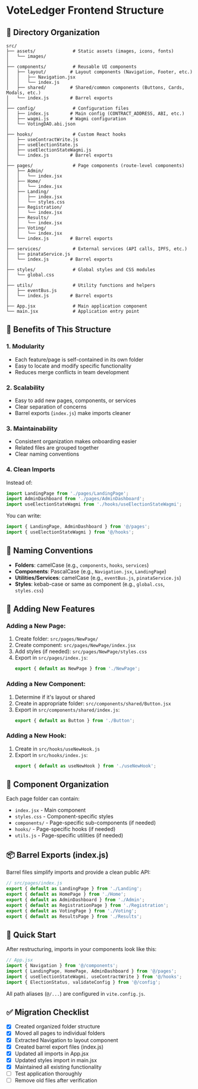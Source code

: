 # VoteLedger Frontend Structure

## 📁 Directory Organization

```
src/
├── assets/              # Static assets (images, icons, fonts)
│   └── images/
│
├── components/          # Reusable UI components
│   ├── layout/         # Layout components (Navigation, Footer, etc.)
│   │   ├── Navigation.jsx
│   │   └── index.js
│   ├── shared/         # Shared/common components (Buttons, Cards, Modals, etc.)
│   └── index.js        # Barrel exports
│
├── config/              # Configuration files
│   ├── index.js        # Main config (CONTRACT_ADDRESS, ABI, etc.)
│   ├── wagmi.js        # Wagmi configuration
│   └── VotingDAO.abi.json
│
├── hooks/               # Custom React hooks
│   ├── useContractWrite.js
│   ├── useElectionState.js
│   ├── useElectionStateWagmi.js
│   └── index.js        # Barrel exports
│
├── pages/               # Page components (route-level components)
│   ├── Admin/
│   │   └── index.jsx
│   ├── Home/
│   │   └── index.jsx
│   ├── Landing/
│   │   ├── index.jsx
│   │   └── styles.css
│   ├── Registration/
│   │   └── index.jsx
│   ├── Results/
│   │   └── index.jsx
│   ├── Voting/
│   │   └── index.jsx
│   └── index.js        # Barrel exports
│
├── services/            # External services (API calls, IPFS, etc.)
│   ├── pinataService.js
│   └── index.js        # Barrel exports
│
├── styles/              # Global styles and CSS modules
│   └── global.css
│
├── utils/               # Utility functions and helpers
│   ├── eventBus.js
│   └── index.js        # Barrel exports
│
├── App.jsx              # Main application component
└── main.jsx             # Application entry point
```

## 🎯 Benefits of This Structure

### 1. **Modularity**
- Each feature/page is self-contained in its own folder
- Easy to locate and modify specific functionality
- Reduces merge conflicts in team development

### 2. **Scalability**
- Easy to add new pages, components, or services
- Clear separation of concerns
- Barrel exports (`index.js`) make imports cleaner

### 3. **Maintainability**
- Consistent organization makes onboarding easier
- Related files are grouped together
- Clear naming conventions

### 4. **Clean Imports**
Instead of:
```jsx
import LandingPage from './pages/LandingPage';
import AdminDashboard from './pages/AdminDashboard';
import useElectionStateWagmi from './hooks/useElectionStateWagmi';
```

You can write:
```jsx
import { LandingPage, AdminDashboard } from '@/pages';
import { useElectionStateWagmi } from '@/hooks';
```

## 📝 Naming Conventions

- **Folders**: camelCase (e.g., `components`, `hooks`, `services`)
- **Components**: PascalCase (e.g., `Navigation.jsx`, `LandingPage`)
- **Utilities/Services**: camelCase (e.g., `eventBus.js`, `pinataService.js`)
- **Styles**: kebab-case or same as component (e.g., `global.css`, `styles.css`)

## 🔄 Adding New Features

### Adding a New Page:
1. Create folder: `src/pages/NewPage/`
2. Create component: `src/pages/NewPage/index.jsx`
3. Add styles (if needed): `src/pages/NewPage/styles.css`
4. Export in `src/pages/index.js`:
   ```js
   export { default as NewPage } from './NewPage';
   ```

### Adding a New Component:
1. Determine if it's layout or shared
2. Create in appropriate folder: `src/components/shared/Button.jsx`
3. Export in `src/components/shared/index.js`:
   ```js
   export { default as Button } from './Button';
   ```

### Adding a New Hook:
1. Create in `src/hooks/useNewHook.js`
2. Export in `src/hooks/index.js`:
   ```js
   export { default as useNewHook } from './useNewHook';
   ```

## 🎨 Component Organization

Each page folder can contain:
- `index.jsx` - Main component
- `styles.css` - Component-specific styles
- `components/` - Page-specific sub-components (if needed)
- `hooks/` - Page-specific hooks (if needed)
- `utils.js` - Page-specific utilities (if needed)

## 📦 Barrel Exports (index.js)

Barrel files simplify imports and provide a clean public API:

```js
// src/pages/index.js
export { default as LandingPage } from './Landing';
export { default as HomePage } from './Home';
export { default as AdminDashboard } from './Admin';
export { default as RegistrationPage } from './Registration';
export { default as VotingPage } from './Voting';
export { default as ResultsPage } from './Results';
```

## 🚀 Quick Start

After restructuring, imports in your components look like this:

```jsx
// App.jsx
import { Navigation } from '@/components';
import { LandingPage, HomePage, AdminDashboard } from '@/pages';
import { useElectionStateWagmi, useContractWrite } from '@/hooks';
import { ElectionStatus, validateConfig } from '@/config';
```

All path aliases (`@/...`) are configured in `vite.config.js`.

## ✅ Migration Checklist

- [x] Created organized folder structure
- [x] Moved all pages to individual folders
- [x] Extracted Navigation to layout component
- [x] Created barrel export files (index.js)
- [x] Updated all imports in App.jsx
- [x] Updated styles import in main.jsx
- [x] Maintained all existing functionality
- [ ] Test application thoroughly
- [ ] Remove old files after verification
